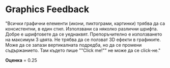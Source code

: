 # Graphics Feedback #
"Всички графични елементи (икони, пиктограми, картинки) трябва да са консистентни, в един стил.
Използвани са няколко различни шрифта. Добре е шрифтовете да се уеднаквят.
Препоръчително е използването на максимум 3 цвята.
Не трябва да се ползват 3D ефекти в графиките.
Може да се запази вертикалната подредба, но да се промени съдържанието.
Там където пише ""Click me!"" не може да се click-не."

**Оценка** = 0.25


